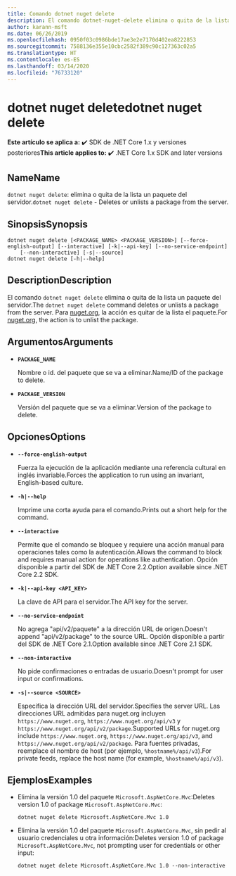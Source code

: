```yaml
---
title: Comando dotnet nuget delete
description: El comando dotnet-nuget-delete elimina o quita de la lista un paquete del servidor.
author: karann-msft
ms.date: 06/26/2019
ms.openlocfilehash: 0950f03c0986bde17ae3e2e7170d402ea8222853
ms.sourcegitcommit: 7588136e355e10cbc2582f389c90c127363c02a5
ms.translationtype: HT
ms.contentlocale: es-ES
ms.lasthandoff: 03/14/2020
ms.locfileid: "76733120"
---
```

# <a name="dotnet-nuget-delete"></a><span data-ttu-id="ae064-103">dotnet nuget delete</span><span class="sxs-lookup"><span data-stu-id="ae064-103">dotnet nuget delete</span></span>

<span data-ttu-id="ae064-104">**Este artículo se aplica a:** ✔️ SDK de .NET Core 1.x y versiones posteriores</span><span class="sxs-lookup"><span data-stu-id="ae064-104">**This article applies to:** ✔️ .NET Core 1.x SDK and later versions</span></span>

<!-- todo: uncomment when all CLI commands are reviewed
[!INCLUDE [topic-appliesto-net-core-all](../../../includes/topic-appliesto-net-core-all.md)]
-->

## <a name="name"></a><span data-ttu-id="ae064-105">Name</span><span class="sxs-lookup"><span data-stu-id="ae064-105">Name</span></span>

<span data-ttu-id="ae064-106">`dotnet nuget delete`: elimina o quita de la lista un paquete del servidor.</span><span class="sxs-lookup"><span data-stu-id="ae064-106">`dotnet nuget delete` - Deletes or unlists a package from the server.</span></span>

## <a name="synopsis"></a><span data-ttu-id="ae064-107">Sinopsis</span><span class="sxs-lookup"><span data-stu-id="ae064-107">Synopsis</span></span>

```dotnetcli
dotnet nuget delete [<PACKAGE_NAME> <PACKAGE_VERSION>] [--force-english-output] [--interactive] [-k|--api-key] [--no-service-endpoint]
    [--non-interactive] [-s|--source]
dotnet nuget delete [-h|--help]
```

## <a name="description"></a><span data-ttu-id="ae064-108">Description</span><span class="sxs-lookup"><span data-stu-id="ae064-108">Description</span></span>

<span data-ttu-id="ae064-109">El comando `dotnet nuget delete` elimina o quita de la lista un paquete del servidor.</span><span class="sxs-lookup"><span data-stu-id="ae064-109">The `dotnet nuget delete` command deletes or unlists a package from the server.</span></span> <span data-ttu-id="ae064-110">Para [nuget.org](https://www.nuget.org/), la acción es quitar de la lista el paquete.</span><span class="sxs-lookup"><span data-stu-id="ae064-110">For [nuget.org](https://www.nuget.org/), the action is to unlist the package.</span></span>

## <a name="arguments"></a><span data-ttu-id="ae064-111">Argumentos</span><span class="sxs-lookup"><span data-stu-id="ae064-111">Arguments</span></span>

* **`PACKAGE_NAME`**

  <span data-ttu-id="ae064-112">Nombre o id. del paquete que se va a eliminar.</span><span class="sxs-lookup"><span data-stu-id="ae064-112">Name/ID of the package to delete.</span></span>

* **`PACKAGE_VERSION`**

  <span data-ttu-id="ae064-113">Versión del paquete que se va a eliminar.</span><span class="sxs-lookup"><span data-stu-id="ae064-113">Version of the package to delete.</span></span>

## <a name="options"></a><span data-ttu-id="ae064-114">Opciones</span><span class="sxs-lookup"><span data-stu-id="ae064-114">Options</span></span>

* **`--force-english-output`**

  <span data-ttu-id="ae064-115">Fuerza la ejecución de la aplicación mediante una referencia cultural en inglés invariable.</span><span class="sxs-lookup"><span data-stu-id="ae064-115">Forces the application to run using an invariant, English-based culture.</span></span>

* **`-h|--help`**

  <span data-ttu-id="ae064-116">Imprime una corta ayuda para el comando.</span><span class="sxs-lookup"><span data-stu-id="ae064-116">Prints out a short help for the command.</span></span>

* **`--interactive`**

  <span data-ttu-id="ae064-117">Permite que el comando se bloquee y requiere una acción manual para operaciones tales como la autenticación.</span><span class="sxs-lookup"><span data-stu-id="ae064-117">Allows the command to block and requires manual action for operations like authentication.</span></span> <span data-ttu-id="ae064-118">Opción disponible a partir del SDK de .NET Core 2.2.</span><span class="sxs-lookup"><span data-stu-id="ae064-118">Option available since .NET Core 2.2 SDK.</span></span>

* **`-k|--api-key <API_KEY>`**

  <span data-ttu-id="ae064-119">La clave de API para el servidor.</span><span class="sxs-lookup"><span data-stu-id="ae064-119">The API key for the server.</span></span>

* **`--no-service-endpoint`**

  <span data-ttu-id="ae064-120">No agrega "api/v2/paquete" a la dirección URL de origen.</span><span class="sxs-lookup"><span data-stu-id="ae064-120">Doesn't append "api/v2/package" to the source URL.</span></span> <span data-ttu-id="ae064-121">Opción disponible a partir del SDK de .NET Core 2.1.</span><span class="sxs-lookup"><span data-stu-id="ae064-121">Option available since .NET Core 2.1 SDK.</span></span>

* **`--non-interactive`**

  <span data-ttu-id="ae064-122">No pide confirmaciones o entradas de usuario.</span><span class="sxs-lookup"><span data-stu-id="ae064-122">Doesn't prompt for user input or confirmations.</span></span>

* **`-s|--source <SOURCE>`**

  <span data-ttu-id="ae064-123">Especifica la dirección URL del servidor.</span><span class="sxs-lookup"><span data-stu-id="ae064-123">Specifies the server URL.</span></span> <span data-ttu-id="ae064-124">Las direcciones URL admitidas para nuget.org incluyen `https://www.nuget.org`, `https://www.nuget.org/api/v3` y `https://www.nuget.org/api/v2/package`.</span><span class="sxs-lookup"><span data-stu-id="ae064-124">Supported URLs for nuget.org include `https://www.nuget.org`, `https://www.nuget.org/api/v3`, and `https://www.nuget.org/api/v2/package`.</span></span> <span data-ttu-id="ae064-125">Para fuentes privadas, reemplace el nombre de host (por ejemplo, `%hostname%/api/v3`).</span><span class="sxs-lookup"><span data-stu-id="ae064-125">For private feeds, replace the host name (for example, `%hostname%/api/v3`).</span></span>

## <a name="examples"></a><span data-ttu-id="ae064-126">Ejemplos</span><span class="sxs-lookup"><span data-stu-id="ae064-126">Examples</span></span>

* <span data-ttu-id="ae064-127">Elimina la versión 1.0 del paquete `Microsoft.AspNetCore.Mvc`:</span><span class="sxs-lookup"><span data-stu-id="ae064-127">Deletes version 1.0 of package `Microsoft.AspNetCore.Mvc`:</span></span>

  ```dotnetcli
  dotnet nuget delete Microsoft.AspNetCore.Mvc 1.0
  ```

* <span data-ttu-id="ae064-128">Elimina la versión 1.0 del paquete `Microsoft.AspNetCore.Mvc`, sin pedir al usuario credenciales u otra información:</span><span class="sxs-lookup"><span data-stu-id="ae064-128">Deletes version 1.0 of package `Microsoft.AspNetCore.Mvc`, not prompting user for credentials or other input:</span></span>

  ```dotnetcli
  dotnet nuget delete Microsoft.AspNetCore.Mvc 1.0 --non-interactive
  ```
